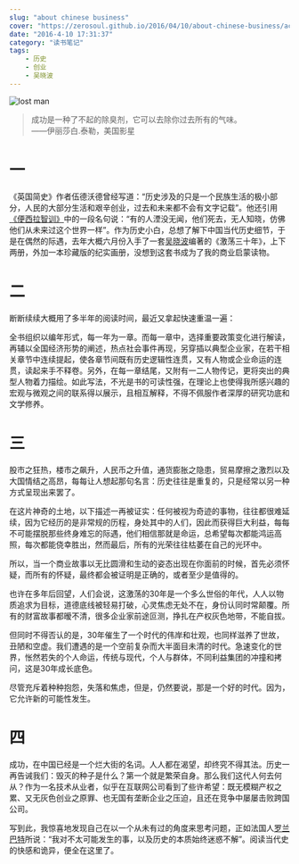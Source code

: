 ```yaml
---
slug: "about chinese business"
cover: "https://zerosoul.github.io/2016/04/10/about-chinese-business/acb.jpg"
date: "2016-4-10 17:31:37"
category: "读书笔记"
tags:
    - 历史
    - 创业
    - 吴晓波
---
```

![lost man](https://zerosoul.github.io/2016/04/10/about-chinese-business/acb.jpg)

> 成功是一种了不起的除臭剂，它可以去除你过去所有的气味。  
> ——伊丽莎白.泰勒，美国影星

[](#一 "一")一
===========

《英国简史》作者伍德沃德曾经写道：“历史涉及的只是一个民族生活的极小部分，人民的大部分生活和艰辛创业，过去和未来都不会有文字记载”。他还引用[《便西拉智训》](http://www.zwbk.org/MyLemmaShow.aspx?lid=296672)中的一段名句说：“有的人湮没无闻，他们死去，无人知晓，仿佛他们从未来过这个世界一样”。作为历史小白，总想了解下中国当代历史细节，于是在偶然的际遇，去年大概六月份入手了一套[吴晓波](http://baike.baidu.com/subview/701659/7602430.htm)编著的《激荡三十年》，上下两册，外加一本珍藏版的纪实画册，没想到这套书成为了我的商业启蒙读物。

[](#二 "二")二
===========

断断续续大概用了多半年的阅读时间，最近又拿起快速重温一遍：

全书组织以编年形式，每一年为一章。而每一章中，选择重要政策变化进行解读，再辅以全国经济形势的阐述，热点社会事件再现，另穿插以典型企业家，在若干相关章节中连续提起，使各章节间既有历史逻辑性连贯，又有人物或企业命运的连贯，读起来手不释卷。另外，在每一章结尾，又附有一二人物传记，更将突出的典型人物着力描绘。如此写法，不光是书的可读性强，在理论上也使得我所感兴趣的宏观与微观之间的联系得以展示，且相互解释，不得不佩服作者深厚的研究功底和文学修养。

[](#三 "三")三
===========

股市之狂热，楼市之飙升，人民币之升值，通货膨胀之隐患，贸易摩擦之激烈以及大国情结之高昂，每每让人想起那句名言：历史往往是重复的，只是经常以另一种方式呈现出来罢了。

在这片神奇的土地，以下描述一再被证实：任何被视为奇迹的事物，往往都很难延续，因为它经历的是非常规的历程，身处其中的人们，因此而获得巨大利益，每每不可能摆脱那些终身难忘的际遇，他们相信那就是命运，总希望每次都能鸿运高照，每次都能侥幸胜出，然而最后，所有的光荣往往枯萎在自己的光环中。

所以，当一个商业故事以无比圆滑和生动的姿态出现在你面前的时候，首先必须怀疑，而所有的怀疑，最终都会被证明是正确的，或者至少是值得的。

也许在多年后回望，人们会说，这激荡的30年是一个多么世俗的年代，人人以物质追求为目标，道德底线被轻易打破，心灵焦虑无处不在，身份认同时常颠覆。所有的财富故事都暧不清，很多企业家前途叵测，挣扎在产权灰色地带，不能自拔。

但同时不得否认的是，30年催生了一个时代的伟岸和壮观，也同样滋养了世故，丑陋和空虚。我们遭遇的是一个空前复杂而大半面目未清的时代。急速变化的世界，怅然若失的个人命运，传统与现代，个人与群体，不同利益集团的冲撞和拷问，这是30年成长底色。

尽管充斥着种种抱怨，失落和焦虑，但是，仍然要说，那是一个好的时代。因为，它允许新的可能性发生。

[](#四 "四")四
===========

成功，在中国已经是一个烂大街的名词。人人都在渴望，却终究不得其法。历史一再告诫我们：毁灭的种子是什么？第一个就是繁荣自身。那么我们这代人何去何从？作为一名技术从业者，似乎在互联网公司看到了些许希望：既无模糊产权之累、又无灰色创业之原罪、也无国有垄断企业之压迫，且还在竞争中屡屡击败跨国公司。

写到此，我惊喜地发现自己在以一个从未有过的角度来思考问题，正如法国人[罗兰巴特](http://baike.baidu.com/view/83542.htm)所说：“我对不太可能发生的事，以及历史的本质始终迷惑不解”。阅读当代史的快感和诡异，便全在这里了。